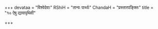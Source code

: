 +++
devataa = "विश्वेदेवाः"
RShiH = "तान्वः पार्थ्यः"
ChandaH = "प्रस्तारपङ्क्तिः"
title = "१० ऐषु द्यावापृथिवी"

+++
